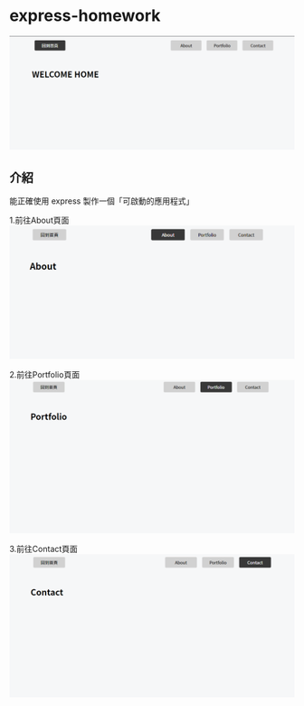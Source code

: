 # express-homework
![](./read_img/welcome_home.png)

## 介紹
能正確使用 express 製作一個「可啟動的應用程式」

1.前往About頁面
![](./read_img/about.png)

2.前往Portfolio頁面
![](./read_img/portfolio.png)

3.前往Contact頁面
![](./read_img/contact.png)
